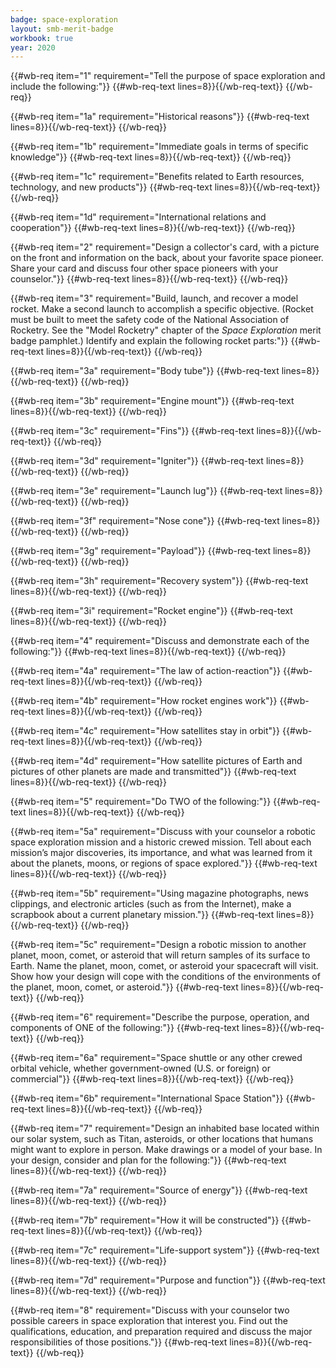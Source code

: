 ```yaml
---
badge: space-exploration
layout: smb-merit-badge
workbook: true
year: 2020
---
```



{{#wb-req item="1" requirement="Tell the purpose of space exploration and include the following:"}}
{{#wb-req-text lines=8}}{{/wb-req-text}}
{{/wb-req}}

{{#wb-req item="1a" requirement="Historical reasons"}}
{{#wb-req-text lines=8}}{{/wb-req-text}}
{{/wb-req}}

{{#wb-req item="1b" requirement="Immediate goals in terms of specific knowledge"}}
{{#wb-req-text lines=8}}{{/wb-req-text}}
{{/wb-req}}

{{#wb-req item="1c" requirement="Benefits related to Earth resources, technology, and new products"}}
{{#wb-req-text lines=8}}{{/wb-req-text}}
{{/wb-req}}

{{#wb-req item="1d" requirement="International relations and cooperation"}}
{{#wb-req-text lines=8}}{{/wb-req-text}}
{{/wb-req}}

{{#wb-req item="2" requirement="Design a collector's card, with a picture on the front and information on the back, about your favorite space pioneer. Share your card and discuss four other space pioneers with your counselor."}}
{{#wb-req-text lines=8}}{{/wb-req-text}}
{{/wb-req}}

{{#wb-req item="3" requirement="Build, launch, and recover a model rocket. Make a second launch to accomplish a specific objective. (Rocket must be built to meet the safety code of the National Association of Rocketry. See the "Model Rocketry" chapter of the *Space Exploration* merit badge pamphlet.) Identify and explain the following rocket parts:"}}
{{#wb-req-text lines=8}}{{/wb-req-text}}
{{/wb-req}}

{{#wb-req item="3a" requirement="Body tube"}}
{{#wb-req-text lines=8}}{{/wb-req-text}}
{{/wb-req}}

{{#wb-req item="3b" requirement="Engine mount"}}
{{#wb-req-text lines=8}}{{/wb-req-text}}
{{/wb-req}}

{{#wb-req item="3c" requirement="Fins"}}
{{#wb-req-text lines=8}}{{/wb-req-text}}
{{/wb-req}}

{{#wb-req item="3d" requirement="Igniter"}}
{{#wb-req-text lines=8}}{{/wb-req-text}}
{{/wb-req}}

{{#wb-req item="3e" requirement="Launch lug"}}
{{#wb-req-text lines=8}}{{/wb-req-text}}
{{/wb-req}}

{{#wb-req item="3f" requirement="Nose cone"}}
{{#wb-req-text lines=8}}{{/wb-req-text}}
{{/wb-req}}

{{#wb-req item="3g" requirement="Payload"}}
{{#wb-req-text lines=8}}{{/wb-req-text}}
{{/wb-req}}

{{#wb-req item="3h" requirement="Recovery system"}}
{{#wb-req-text lines=8}}{{/wb-req-text}}
{{/wb-req}}

{{#wb-req item="3i" requirement="Rocket engine"}}
{{#wb-req-text lines=8}}{{/wb-req-text}}
{{/wb-req}}

{{#wb-req item="4" requirement="Discuss and demonstrate each of the following:"}}
{{#wb-req-text lines=8}}{{/wb-req-text}}
{{/wb-req}}

{{#wb-req item="4a" requirement="The law of action-reaction"}}
{{#wb-req-text lines=8}}{{/wb-req-text}}
{{/wb-req}}

{{#wb-req item="4b" requirement="How rocket engines work"}}
{{#wb-req-text lines=8}}{{/wb-req-text}}
{{/wb-req}}

{{#wb-req item="4c" requirement="How satellites stay in orbit"}}
{{#wb-req-text lines=8}}{{/wb-req-text}}
{{/wb-req}}

{{#wb-req item="4d" requirement="How satellite pictures of Earth and pictures of other planets are made and transmitted"}}
{{#wb-req-text lines=8}}{{/wb-req-text}}
{{/wb-req}}

{{#wb-req item="5" requirement="Do TWO of the following:"}}
{{#wb-req-text lines=8}}{{/wb-req-text}}
{{/wb-req}}

{{#wb-req item="5a" requirement="Discuss with your counselor a robotic space exploration mission and a historic crewed mission. Tell about each mission’s major discoveries, its importance, and what was learned from it about the planets, moons, or regions of space explored."}}
{{#wb-req-text lines=8}}{{/wb-req-text}}
{{/wb-req}}

{{#wb-req item="5b" requirement="Using magazine photographs, news clippings, and electronic articles (such as from the Internet), make a scrapbook about a current planetary mission."}}
{{#wb-req-text lines=8}}{{/wb-req-text}}
{{/wb-req}}

{{#wb-req item="5c" requirement="Design a robotic mission to another planet, moon, comet, or asteroid that will return samples of its surface to Earth. Name the planet, moon, comet, or asteroid your spacecraft will visit. Show how your design will cope with the conditions of the environments of the planet, moon, comet, or asteroid."}}
{{#wb-req-text lines=8}}{{/wb-req-text}}
{{/wb-req}}

{{#wb-req item="6" requirement="Describe the purpose, operation, and components of ONE of the following:"}}
{{#wb-req-text lines=8}}{{/wb-req-text}}
{{/wb-req}}

{{#wb-req item="6a" requirement="Space shuttle or any other crewed orbital vehicle, whether government-owned (U.S. or foreign) or commercial"}}
{{#wb-req-text lines=8}}{{/wb-req-text}}
{{/wb-req}}

{{#wb-req item="6b" requirement="International Space Station"}}
{{#wb-req-text lines=8}}{{/wb-req-text}}
{{/wb-req}}

{{#wb-req item="7" requirement="Design an inhabited base located within our solar system, such as Titan, asteroids, or other locations that humans might want to explore in person. Make drawings or a model of your base. In your design, consider and plan for the following:"}}
{{#wb-req-text lines=8}}{{/wb-req-text}}
{{/wb-req}}

{{#wb-req item="7a" requirement="Source of energy"}}
{{#wb-req-text lines=8}}{{/wb-req-text}}
{{/wb-req}}

{{#wb-req item="7b" requirement="How it will be constructed"}}
{{#wb-req-text lines=8}}{{/wb-req-text}}
{{/wb-req}}

{{#wb-req item="7c" requirement="Life-support system"}}
{{#wb-req-text lines=8}}{{/wb-req-text}}
{{/wb-req}}

{{#wb-req item="7d" requirement="Purpose and function"}}
{{#wb-req-text lines=8}}{{/wb-req-text}}
{{/wb-req}}

{{#wb-req item="8" requirement="Discuss with your counselor two possible careers in space exploration that interest you. Find out the qualifications, education, and preparation required and discuss the major responsibilities of those positions."}}
{{#wb-req-text lines=8}}{{/wb-req-text}}
{{/wb-req}}
